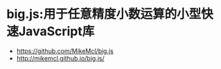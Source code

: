 # big.js:用于任意精度小数运算的小型快速JavaScript库


* https://github.com/MikeMcl/big.js
* http://mikemcl.github.io/big.js/
